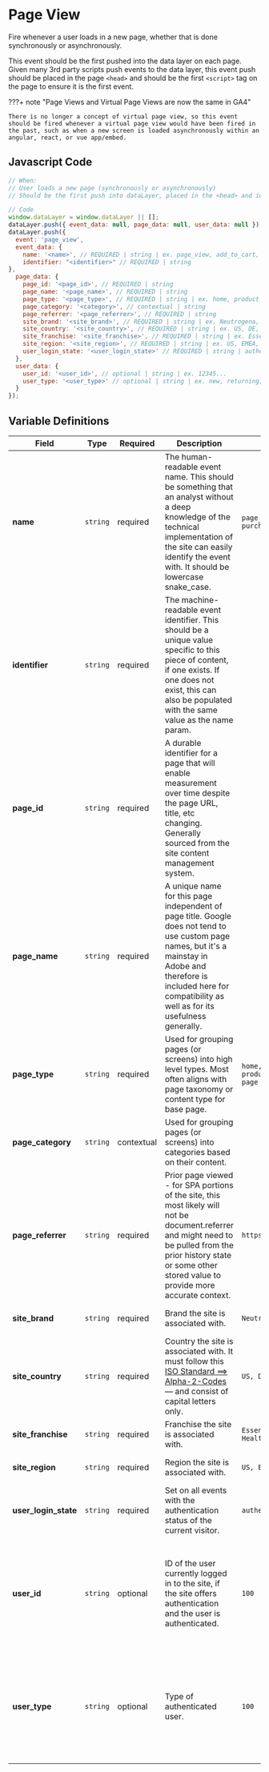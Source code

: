 # Page View

Fire whenever a user loads in a new page, whether that is done synchronously or asynchronously.

This event should be the first pushed into the data layer on each page. Given many 3rd party scripts push events to the data layer, this event push should be placed in the page `<head>` and should be the first `<script>` tag on the page to ensure it is the first event.

???+ note "Page Views and Virtual Page Views are now the same in GA4"

    There is no longer a concept of virtual page view, so this event should be fired whenever a virtual page view would have been fired in the past, such as when a new screen is loaded asynchronously within an angular, react, or vue app/embed.

## Javascript Code

```js
// When:
// User loads a new page (synchronously or asynchronously)
// Should be the first push into dataLayer, placed in the <head> and ideally first <script> on page.

// Code
window.dataLayer = window.dataLayer || [];
dataLayer.push({ event_data: null, page_data: null, user_data: null });  // Clear the previous attributes.
dataLayer.push({
  event: 'page_view',
  event_data: {
    name: '<name>', // REQUIRED | string | ex. page_view, add_to_cart, purchase
    identifier: "<identifier>" // REQUIRED | string
},
  page_data: {
    page_id: '<page_id>', // REQUIRED | string
    page_name: '<page_name>', // REQUIRED | string
    page_type: '<page_type>', // REQUIRED | string | ex. home, product category, product detail, article page
    page_category: '<category>', // contextual | string
    page_referrer: '<page_referrer>', // REQUIRED | string
    site_brand: '<site_brand>', // REQUIRED | string | ex. Neutrogena, OGX, Bebe
    site_country: '<site_country>', // REQUIRED | string | ex. US, DE, AU
    site_franchise: '<site_franchise>', // REQUIRED | string | ex. Essential Health, Skin Health
    site_region: '<site_region>', // REQUIRED | string | ex. US, EMEA, APAC
    user_login_state: '<user_login_state>' // REQUIRED | string | authenticated or anonymous
  },
  user_data: {
    user_id: '<user_id>', // optional | string | ex. 12345...
    user_type: '<user_type>' // optional | string | ex. new, returning, ...
  }
});
```

## Variable Definitions

|Field|Type|Required|Description|Example|Max Len|How to test?|
| --- | --- | --- | --- | --- | --- | --- |
|**name**|`string`|required|The human-readable event name. This should be something that an analyst without a deep knowledge of the technical implementation of the site can easily identify the event with. It should be lowercase snake_case.|`page_view, add_to_cart, purchase`|`100`|Value not null or empty. Length within limit.|
|**identifier**|`string`|required|The machine-readable event identifier. This should be a unique value specific to this piece of content, if one exists. If one does not exist, this can also be populated with the same value as the name param.||`100`|Value not null or empty. Length within limit.|
|**page_id**|`string`|required|A durable identifier for a page that will enable measurement over time despite the page URL, title, etc changing. Generally sourced from the site content management system.||`100`|Value not null or empty. Length within limit.|
|**page_name**|`string`|required|A unique name for this page independent of page title. Google does not tend to use custom page names, but it's a mainstay in Adobe and therefore is included here for compatibility as well as for its usefulness generally.||`100`|Value not null or empty. Length within limit.|
|**page_type**|`string`|required|Used for grouping pages (or screens) into high level types. Most often aligns with page taxonomy or content type for base page.|`home, product category, product detail, article page`|`100`|[List of available values](https://docs.google.com/spreadsheets/d/1laiSuNBb7Y5ZCh7dJpM2T9tF0sR14bPI1wOy_PA9ma8/edit?usp=sharing)|
|**page_category**|`string`|contextual|Used for grouping pages (or screens) into categories based on their content.||`100`|Optional param. No need to test.|
|**page_referrer**|`string`|required|Prior page viewed - for SPA portions of the site, this most likely will not be document.referrer and might need to be pulled from the prior history state or some other stored value to provide more accurate context.|`https://www.neutrogena.com/`||Value is an empty string — or a valid URL address.|
|**site_brand**|`string`|required|Brand the site is associated with.|`Neutrogena, OGX, Bebe`|`100`|[List of available values](https://docs.google.com/spreadsheets/d/1laiSuNBb7Y5ZCh7dJpM2T9tF0sR14bPI1wOy_PA9ma8/edit?usp=sharing)|
|**site_country**|`string`|required|Country the site is associated with. It must follow this [ISO Standard ==> Alpha-2-Codes](https://www.iso.org/iso-3166-country-codes.html) — and consist of capital letters only.|`US, DE, AU`|`2`|Value is a valid 2-letter country ISO code.|
|**site_franchise**|`string`|required|Franchise the site is associated with.|`Essential Health, Skin Health`|`100`|[List of available values](https://docs.google.com/spreadsheets/d/1laiSuNBb7Y5ZCh7dJpM2T9tF0sR14bPI1wOy_PA9ma8/edit?usp=sharing)|
|**site_region**|`string`|required|Region the site is associated with.|`US, EMEA, APAC`|`100`|[List of available values](https://docs.google.com/spreadsheets/d/1laiSuNBb7Y5ZCh7dJpM2T9tF0sR14bPI1wOy_PA9ma8/edit?usp=sharing)|
|**user_login_state**|`string`|required|Set on all events with the authentication status of the current visitor.|`authenticated, anonymous`|`100`|Value is either *authenticated* or *anonymous*|
|**user_id**|`string`|optional|ID of the user currently logged in to the site, if the site offers authentication and the user is authenticated.|`100`|Test only if authentication is available — then, must be a valid ID, with length within limit, undefined object is permitted as well.|
|**user_type**|`string`|optional|Type of authenticated user.|`100`|Test only if authentication is available — then, must be a valid ID, with length within limit, undefined object is permitted as well.|
